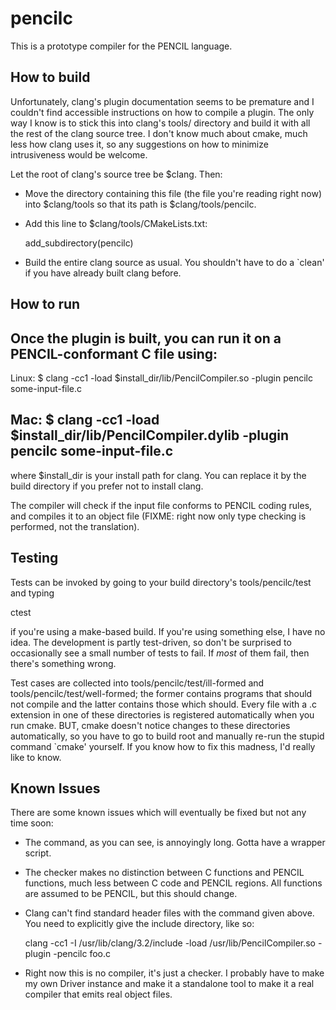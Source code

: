 pencilc
=======

This is a prototype compiler for the PENCIL language.

How to build
------------

Unfortunately, clang's plugin documentation seems to be premature and I
couldn't find accessible instructions on how to compile a plugin.  The only way
I know is to stick this into clang's tools/ directory and build it with all the
rest of the clang source tree.  I don't know much about cmake, much less how
clang uses it, so any suggestions on how to minimize intrusiveness would be
welcome.

Let the root of clang's source tree be $clang.  Then:

  - Move the directory containing this file (the file you're reading right now)
    into $clang/tools so that its path is $clang/tools/pencilc.

  - Add this line to $clang/tools/CMakeLists.txt:

      add_subdirectory(pencilc)

  - Build the entire clang source as usual.  You shouldn't have to do a `clean'
    if you have already built clang before.


How to run
----------

Once the plugin is built, you can run it on a PENCIL-conformant C file using:
--
Linux:
$ clang -cc1 -load $install_dir/lib/PencilCompiler.so -plugin pencilc some-input-file.c

Mac:
$ clang -cc1 -load $install_dir/lib/PencilCompiler.dylib -plugin pencilc some-input-file.c
--
where $install_dir is your install path for clang.  You can replace it by the
build directory if you prefer not to install clang.

The compiler will check if the input file conforms to PENCIL coding rules, and
compiles it to an object file (FIXME: right now only type checking is performed,
not the translation).


Testing
-------

Tests can be invoked by going to your build directory's tools/pencilc/test and
typing

  ctest

if you're using a make-based build.  If you're using something else, I have no
idea.  The development is partly test-driven, so don't be surprised to
occasionally see a small number of tests to fail.  If *most* of them fail, then
there's something wrong.

Test cases are collected into tools/pencilc/test/ill-formed and
tools/pencilc/test/well-formed; the former contains programs that should not
compile and the latter contains those which should.  Every file with a .c
extension in one of these directories is registered automatically when you run
cmake.  BUT, cmake doesn't notice changes to these directories automatically,
so you have to go to build root and manually re-run the stupid command `cmake'
yourself.  If you know how to fix this madness, I'd really like to know.



Known Issues
------------

There are some known issues which will eventually be fixed but not any time
soon:

  - The command, as you can see, is annoyingly long.  Gotta have a wrapper script.

  - The checker makes no distinction between C functions and PENCIL functions, much less between C code and PENCIL regions.  All functions are assumed to be PENCIL, but this should change.

  - Clang can't find standard header files with the command given above.  You
    need to explicitly give the include directory, like so:

      clang -cc1 -I /usr/lib/clang/3.2/include -load /usr/lib/PencilCompiler.so -plugin -pencilc foo.c

  - Right now this is no compiler, it's just a checker.  I probably have to
    make my own Driver instance and make it a standalone tool to make it a real
    compiler that emits real object files.
